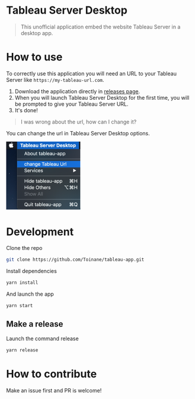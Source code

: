 # Tableau Server Desktop
> This unofficial application embed the website Tableau Server in a desktop app.

# How to use
To correctly use this application you will need an URL to your Tableau Server like `https://my-tableau-url.com`.

1. Download the application directly in [releases page](https://github.com/Toinane/tableau-app/releases).
2. When you will launch Tableau Server Desktop for the first time, you will be prompted to give your Tableau Server URL.
3. It's done!

> I was wrong about the url, how can I change it?

You can change the url in Tableau Server Desktop options.

<img src="https://github.com/Toinane/tableau-app/blob/master/assets/options.png" width="200px" />

# Development

Clone the repo

```bash
git clone https://github.com/Toinane/tableau-app.git
```

Install dependencies

```bash
yarn install
```

And launch the app

```bash
yarn start
```

## Make a release
Launch the command release

```bash
yarn release
```

# How to contribute
Make an issue first and PR is welcome!
